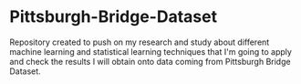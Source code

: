 # Pittsburgh-Bridge-Dataset
Repository created to push on my research and study about different machine learning and statistical learning techniques that I'm going to apply and check the results I will obtain onto data coming from Pittsburgh Bridge Dataset.
